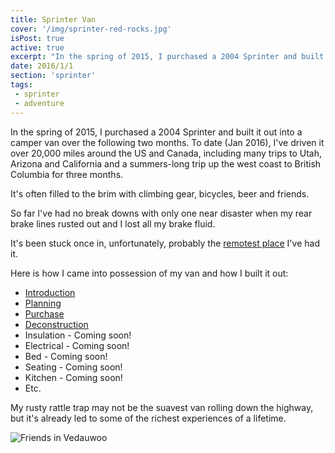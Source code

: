 ```yaml
---
title: Sprinter Van
cover: '/img/sprinter-red-rocks.jpg'
isPost: true
active: true
excerpt: "In the spring of 2015, I purchased a 2004 Sprinter and built it out into a camper van over the following two months. To date (Jan 2016), I've driven it over 20,000 miles around the US and Canada, including many trips to Utah, Arizona and California and a summers-long trip up the west coast to British Columbia for three months. My rusty rattle trap may not be the suavest van rolling down the highway, but it's already led to some of the richest experiences of a lifetime."
date: 2016/1/1
section: 'sprinter'
tags:
 - sprinter
 - adventure
---
```


In the spring of 2015, I purchased a 2004 Sprinter and built it out into a camper van over the following two months. To date (Jan 2016), I've driven it over 20,000 miles around the US and Canada, including many trips to Utah, Arizona and California and a summers-long trip up the west coast to British Columbia for three months.

It's often filled to the brim with climbing gear, bicycles, beer and friends.

So far I've had no break downs with only one near disaster when my rear brake lines rusted out and I lost all my brake fluid.

It's been stuck once in, unfortunately, probably the [remotest place](https://www.google.com/maps/place/Unnamed+Rd,+Powell+River,+BC+V8A,+Canada/@50.1753944,-124.2286814,17z/data=!3m1!4b1!4m2!3m1!1s0x548788c55e98315b:0xa3938f36131619e!5m1!1e4) I've had it.

Here is how I came into possession of my van and how I built it out:

- [Introduction](/2016/01/05/introduction)
- [Planning](/2016/01/06/planning)
- [Purchase](/2016/01/24/purchase)
- [Deconstruction](/2016/01/25/deconstruction)
- Insulation - Coming soon!
- Electrical - Coming soon!
- Bed - Coming soon!
- Seating - Coming soon!
- Kitchen - Coming soon!
- Etc.

My rusty rattle trap may not be the suavest van rolling down the highway, but it's already led to some of the richest experiences of a lifetime.

![Friends in Vedauwoo](/img/sprinter-friends.jpg)
